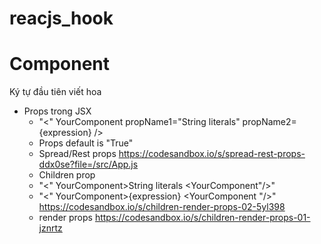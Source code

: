 # reacjs_hook

# Component
Ký tự đầu tiên viết hoa

- Props trong JSX
  - "<" YourComponent
      propName1="String literals"
      propName2={expression} />
  - Props default is "True"
  - Spread/Rest props   https://codesandbox.io/s/spread-rest-props-ddx0se?file=/src/App.js
  - Children prop
  - "<" YourComponent>String literals <YourComponent"/>"
  - "<" YourComponent>{expression} <YourComponent "/>" https://codesandbox.io/s/children-render-props-02-5yl398
  - render props https://codesandbox.io/s/children-render-props-01-jznrtz

